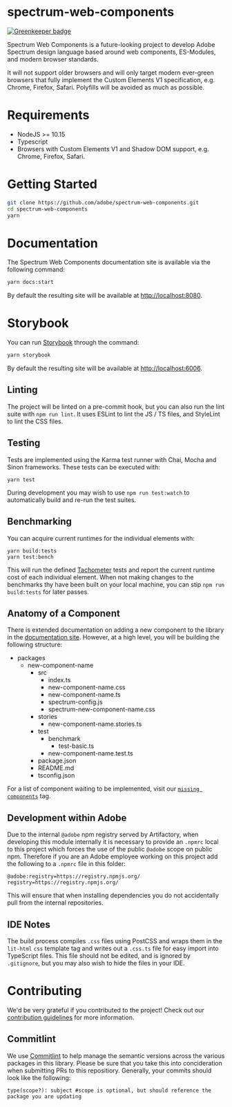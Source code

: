 # spectrum-web-components

[![Greenkeeper badge](https://badges.greenkeeper.io/adobe/spectrum-web-components.svg?token=da7a46ab9a22534bdbfa457636e420177675b0e3c7018966f710e224c3b4f3fe&ts=1569000996259)](https://greenkeeper.io/)

Spectrum Web Components is a future-looking project to develop Adobe Spectrum design language based around web components, ES-Modules, and modern browser standards.

It will not support older browsers and will only target modern ever-green browsers that fully implement the Custom Elements V1 specification, e.g. Chrome, Firefox, Safari. Polyfills will be avoided as much as possible.

# Requirements

-   NodeJS >= 10.15
-   Typescript
-   Browsers with Custom Elements V1 and Shadow DOM support, e.g. Chrome, Firefox, Safari.

# Getting Started

```bash
git clone https://github.com/adobe/spectrum-web-components.git
cd spectrum-web-components
yarn
```

# Documentation

The Spectrum Web Components documentation site is available via the following command:

```bash
yarn docs:start
```

By default the resulting site will be available at [http://localhost:8080](http://localhost:8080).

# Storybook

You can run [Storybook](https://storybook.js.org) through the command:

```bash
yarn storybook
```

By default the resulting site will be available at [http://localhost:6006](http://localhost:6006).

## Linting

The project will be linted on a pre-commit hook, but you can also run the lint suite with `npm run lint`. It uses ESLint to lint the JS / TS files, and StyleLint to lint the CSS files.

## Testing

Tests are implemented using the Karma test runner with Chai, Mocha and Sinon frameworks. These tests can be executed with:

```
yarn test
```

During development you may wish to use `npm run test:watch` to automatically build and re-run the test suites.

## Benchmarking

You can acquire current runtimes for the individual elements with:

```
yarn build:tests
yarn test:bench
```

This will run the defined [Tachometer](https://www.npmjs.com/package/tachometer) tests and report the current runtime cost of each individual element. When not making changes to the benchmarks thy have been built on your local machine, you can stip `npm run build:tests` for later passes.

## Anatomy of a Component

There is extended documentation on adding a new component to the library in the [documentation site](http://localhost:8080/guides/adding-component). However, at a high level, you will be building the following structure:

-   packages
    -   new-component-name
        -   src
            -   index.ts
            -   new-component-name.css
            -   new-component-name.ts
            -   spectrum-config.js
            -   spectrum-new-component-name.css
        -   stories
            -   new-component-name.stories.ts
        -   test
            -   benchmark
                -   test-basic.ts
            -   new-component-name.test.ts
        -   package.json
        -   README.md
        -   tsconfig.json

For a list of component waiting to be implemented, visit our [`missing components`](https://github.com/adobe/spectrum-web-components/labels/missing%20components) tag.

## Development within Adobe

Due to the internal `@adobe` npm registry served by Artifactory, when developing this module internally it is necessary to provide an `.npmrc` local to this project which forces the use of the public `@adobe` scope on public npm. Therefore if you are an Adobe employee working on this project add the following to a `.npmrc` file in this folder:

```
@adobe:registry=https://registry.npmjs.org/
registry=https://registry.npmjs.org/
```

This will ensure that when installing dependencies you do not accidentally pull from the internal repositories.

## IDE Notes

The build process compiles `.css` files using PostCSS and wraps them in the `lit-html` `css` template tag and writes out a `.css.ts` file for easy import into TypeScript files. This file should not be edited, and is ignored by `.gitignore`, but you may also wish to hide the files in your IDE.

# Contributing

We'd be very grateful if you contributed to the project! Check out our
[contribution guidelines](CONTRIBUTING.md) for more information.

## Commitlint

We use [Commitlint](https://github.com/conventional-changelog/commitlint/#what-is-commitlint) to help manage the semantic versions across the various packages in this library. Please be sure that you take this into concideration when submitting PRs to this repositiory. Generally, your commits should look like the following:

```
type(scope?): subject #scope is optional, but should reference the package you are updating
```
